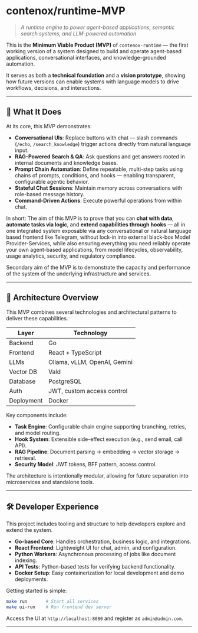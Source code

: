 # contenox/runtime-MVP

> *A runtime engine to power agent-based applications, semantic search systems, and LLM-powered automation*

This is the **Minimum Viable Product (MVP)** of `contenox-runtime` — the first working version of a system designed to build and operate agent-based applications, conversational interfaces, and knowledge-grounded automation.

It serves as both a **technical foundation** and a **vision prototype**, showing how future versions can enable systems with language models to drive workflows, decisions, and interactions.

---

## 🧠 What It Does

At its core, this MVP demonstrates:

- **Conversational UIs**: Replace buttons with chat — slash commands (`/echo`, `/search_knowledge`) trigger actions directly from natural language input.
- **RAG-Powered Search & QA**: Ask questions and get answers rooted in internal documents and knowledge bases.
- **Prompt Chain Automation**: Define repeatable, multi-step tasks using chains of prompts, conditions, and hooks — enabling transparent, configurable agentic behavior.
- **Stateful Chat Sessions**: Maintain memory across conversations with role-based message history.
- **Command-Driven Actions**: Execute powerful operations from within chat.

In short: The aim of this MVP is to prove that you can **chat with data**, **automate tasks via logic**, and **extend capabilities through hooks** — all in one integrated system exposable via any conversational or natural language based frontend like Telegram, without lock-in into external black-box Model Provider-Services, while also ensuring everything you need reliably operate your own agent-based applications, from model lifecycles, observability, usage analytics, security, and regulatory compliance.

Secondary aim of the MVP is to demonstrate the capacity and performance of the system of the underlying infrastructure and services.

---

## 🔌 Architecture Overview

This MVP combines several technologies and architectural patterns to deliver these capabilities.

| Layer | Technology |
|-------|------------|
| Backend | Go |
| Frontend | React + TypeScript |
| LLMs | Ollama, vLLM, OpenAI, Gemini |
| Vector DB | Vald |
| Database | PostgreSQL |
| Auth | JWT, custom access control |
| Deployment | Docker |

Key components include:

- **Task Engine**: Configurable chain engine supporting branching, retries, and model routing.
- **Hook System**: Extensible side-effect execution (e.g., send email, call API).
- **RAG Pipeline**: Document parsing → embedding → vector storage → retrieval.
- **Security Model**: JWT tokens, BFF pattern, access control.

The architecture is intentionally modular, allowing for future separation into microservices and standalone tools.

---

## 🛠️ Developer Experience

This project includes tooling and structure to help developers explore and extend the system.

- **Go-based Core**: Handles orchestration, business logic, and integrations.
- **React Frontend**: Lightweight UI for chat, admin, and configuration.
- **Python Workers**: Asynchronous processing of jobs like document indexing.
- **API Tests**: Python-based tests for verifying backend functionality.
- **Docker Setup**: Easy containerization for local development and demo deployments.

Getting started is simple:
```bash
make run       # Start all services
make ui-run    # Run frontend dev server
```

Access the UI at `http://localhost:8080` and register as `admin@admin.com`.

---
